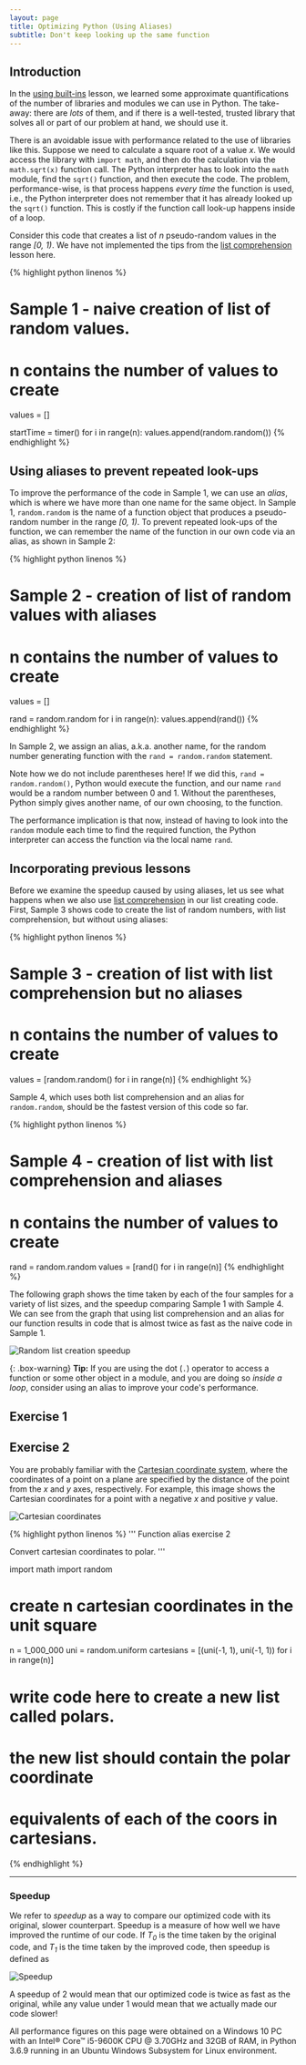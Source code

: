 ```yaml
---
layout: page
title: Optimizing Python (Using Aliases)
subtitle: Don't keep looking up the same function
---
```


<!---
-------------------------------------------------------------------------------
Introduction section
-------------------------------------------------------------------------------
-->
## Introduction

In the [using built-ins](../optimizing-python-built-ins/index.html) lesson, we
learned some approximate quantifications of the number of libraries and modules
we can use in Python. The take-away: there are *lots* of them, and if there is
a well-tested, trusted library that solves all or part of our problem at hand,
we should use it. 

There is an avoidable issue with performance related to the use of libraries
like this. Suppose we need to calculate a square root of a value *x*. We would 
access the library with `import math`, and then do the calculation via the
`math.sqrt(x)` function call. The Python interpreter has to look into the 
`math` module, find the `sqrt()` function, and then execute the code. The
problem, performance-wise, is that process happens *every time* the function
is used, i.e., the Python interpreter does not remember that it has already
looked up the `sqrt()` function. This is costly if the function call look-up
happens inside of a loop. 

Consider this code that creates a list of *n* pseudo-random values in the 
range *[0, 1)*. We have not implemented the tips from the 
[list comprehension](../optimizing-python-list-comprehension/index.html) 
lesson here. 

<!---
-------------------------------------------------------------------------------
Sample 1 - naive construction of list of random values
-------------------------------------------------------------------------------
-->
{% highlight python linenos %}
# Sample 1 - naive creation of list of random values.
# n contains the number of values to create
values = []

startTime = timer()
for i in range(n):
    values.append(random.random())
{% endhighlight %}

<!---
-------------------------------------------------------------------------------
Using aliases section
-------------------------------------------------------------------------------
-->
## Using aliases to prevent repeated look-ups

To improve the performance of the code in Sample 1, we can use an *alias*, 
which is where we have more than one name for the same object. In Sample 1,
`random.random` is the name of a function object that produces a pseudo-random
number in the range *[0, 1)*. To prevent repeated look-ups of the function,
we can remember the name of the function in our own code via an alias, 
as shown in Sample 2:

<!---
-------------------------------------------------------------------------------
Sample 2 - construction of list of random values using an alias
-------------------------------------------------------------------------------
-->
{% highlight python linenos %}
# Sample 2 - creation of list of random values with aliases
# n contains the number of values to create
values = []

rand = random.random
for i in range(n):
    values.append(rand())
{% endhighlight %}

In Sample 2, we assign an alias, a.k.a. another name, for the random number
generating function with the `rand = random.random` statement. 

Note how we do not include parentheses here! If we did this, 
`rand = random.random()`, Python would execute the function, and our name
`rand` would be a random number between 0 and 1. Without the parentheses,
Python simply gives another name, of our own choosing, to the function. 

The performance implication is that now, instead of having to look into
the `random` module each time to find the required function, the Python
interpreter can access the function via the local name `rand`. 

## Incorporating previous lessons

Before we examine the speedup caused by using aliases, let us see what 
happens when we also use 
[list comprehension](../optimizing-python-list-comprehension/index.html) in our 
list creating code. First, Sample 3 shows code to create the 
list of random numbers, with list comprehension, but without using aliases:

<!---
-------------------------------------------------------------------------------
Sample 3 - construction of list with list comprehension, but no aliases
-------------------------------------------------------------------------------
-->
{% highlight python linenos %}
# Sample 3 - creation of list with list comprehension but no aliases
# n contains the number of values to create
values = [random.random() for i in range(n)]
{% endhighlight %}

Sample 4, which uses both list comprehension and an alias for `random.random`,
should be the fastest version of this code so far.

<!---
-------------------------------------------------------------------------------
Sample 4 - construction of list with list comprehension and aliases
-------------------------------------------------------------------------------
-->
{% highlight python linenos %}
# Sample 4 - creation of list with list comprehension and aliases
# n contains the number of values to create
rand = random.random
values = [rand() for i in range(n)]
{% endhighlight %}

The following graph shows the time taken by each of the four samples for a 
variety of list sizes, and the speedup comparing Sample 1 with Sample 4. 
We can see from the graph that using list comprehension and an alias for 
our function results in code that is almost twice as fast as the naive code
in Sample 1. 

![Random list creation speedup](../../assets/img/function-alias.png)

{: .box-warning}
**Tip:** If you are using the dot (`.`) operator to access a function or some
other object in a module, and you are doing so *inside a loop*, consider using
an alias to improve your code's performance. 

## Exercise 1

## Exercise 2

You are probably familiar with the 
[Cartesian coordinate system](https://en.wikipedia.org/wiki/Cartesian_coordinate_system),
where the coordinates of a point on a plane are specified by the distance of the point 
from the *x* and *y* axes, respectively. For example, this image shows the Cartesian
coordinates for a point with a negative *x* and positive *y* value. 

![Cartesian coordinates](../../assets/img/cartesian.png)

<!---
-------------------------------------------------------------------------------
Exercise 2 - convert cartesian coordinates to polar
-------------------------------------------------------------------------------
-->
{% highlight python linenos %}
'''
Function alias exercise 2

Convert cartesian coordinates to polar.
'''

import math
import random

# create n cartesian coordinates in the unit square
n = 1_000_000
uni = random.uniform
cartesians = [(uni(-1, 1), uni(-1, 1)) for i in range(n)]

# write code here to create a new list called polars.
# the new list should contain the polar coordinate
# equivalents of each of the coors in cartesians.
{% endhighlight %}

---

### Speedup <a name="speedup"></a>

We refer to *speedup* as a way
to compare our optimized code with its original, slower counterpart.
Speedup is a measure of how well we have improved the runtime of our code. If 
*T<sub>0</sub>* is the time taken by the original code, and *T<sub>1</sub>* is the
time taken by the improved code, then speedup is defined as 

![Speedup](../../assets/img/speedup.png)

A speedup of 2 would mean that our optimized code is twice as fast as 
the original, while any value under 1 would mean that we actually 
made our code slower!

All performance figures on this page were obtained on
a Windows 10 PC with an Intel&reg; Core&trade; i5-9600K CPU @ 3.70GHz
and 32GB of RAM, in Python 3.6.9 running in an Ubuntu Windows
Subsystem for Linux environment. 
